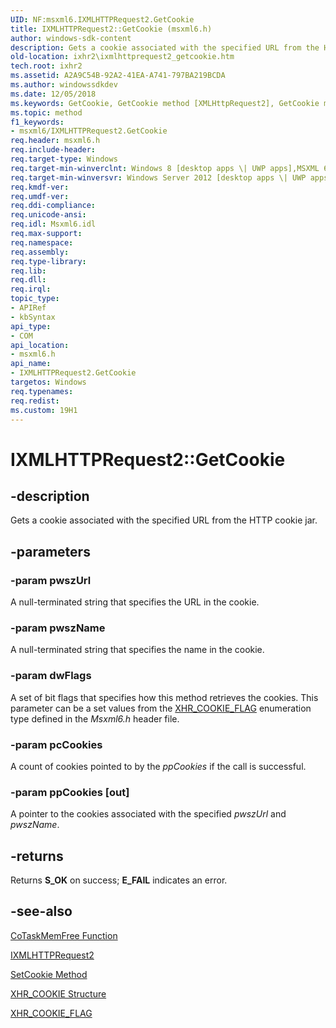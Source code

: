 ```yaml
---
UID: NF:msxml6.IXMLHTTPRequest2.GetCookie
title: IXMLHTTPRequest2::GetCookie (msxml6.h)
author: windows-sdk-content
description: Gets a cookie associated with the specified URL from the HTTP cookie jar.
old-location: ixhr2\ixmlhttprequest2_getcookie.htm
tech.root: ixhr2
ms.assetid: A2A9C54B-92A2-41EA-A741-797BA219BCDA
ms.author: windowssdkdev
ms.date: 12/05/2018
ms.keywords: GetCookie, GetCookie method [XMLHttpRequest2], GetCookie method [XMLHttpRequest2],IXMLHTTPRequest2 interface, IXMLHTTPRequest2 interface [XMLHttpRequest2],GetCookie method, IXMLHTTPRequest2.GetCookie, IXMLHTTPRequest2::GetCookie, ixhr2.ixmlhttprequest2_getcookie, msxml6/IXMLHTTPRequest2::GetCookie
ms.topic: method
f1_keywords:
- msxml6/IXMLHTTPRequest2.GetCookie
req.header: msxml6.h
req.include-header: 
req.target-type: Windows
req.target-min-winverclnt: Windows 8 [desktop apps \| UWP apps],MSXML 6.0 and later
req.target-min-winversvr: Windows Server 2012 [desktop apps \| UWP apps]
req.kmdf-ver: 
req.umdf-ver: 
req.ddi-compliance: 
req.unicode-ansi: 
req.idl: Msxml6.idl
req.max-support: 
req.namespace: 
req.assembly: 
req.type-library: 
req.lib: 
req.dll: 
req.irql: 
topic_type:
- APIRef
- kbSyntax
api_type:
- COM
api_location:
- msxml6.h
api_name:
- IXMLHTTPRequest2.GetCookie
targetos: Windows
req.typenames: 
req.redist: 
ms.custom: 19H1
---
```


# IXMLHTTPRequest2::GetCookie


## -description


Gets a cookie associated with the specified URL from the HTTP cookie jar.


## -parameters




### -param pwszUrl

A null-terminated string that specifies the URL in the cookie. 


### -param pwszName

A null-terminated string that specifies the name in the cookie.


### -param dwFlags

A set of bit flags that specifies how this method retrieves the cookies. This parameter can be a set values from the <a href="https://docs.microsoft.com/windows/desktop/api/msxml6/ne-msxml6-xhr_cookie_flag">XHR_COOKIE_FLAG</a> enumeration type defined in the <i>Msxml6.h</i> header file. 

 


### -param pcCookies

A count of cookies pointed to by the <i>ppCookies</i> if the call is successful.


### -param ppCookies [out]

A pointer to the cookies associated with the specified <i>pwszUrl</i> and <i>pwszName</i>.


## -returns



Returns <b>S_OK</b> on success; <b>E_FAIL</b> indicates an error.




## -see-also




<a href="https://docs.microsoft.com/windows/desktop/api/combaseapi/nf-combaseapi-cotaskmemfree">CoTaskMemFree Function</a>



<a href="https://docs.microsoft.com/previous-versions/windows/desktop/api/msxml6/nn-msxml6-ixmlhttprequest2">IXMLHTTPRequest2</a>



<a href="https://docs.microsoft.com/previous-versions/windows/desktop/api/msxml6/nf-msxml6-ixmlhttprequest2-setcookie">SetCookie Method</a>



<a href="https://docs.microsoft.com/windows/desktop/api/msxml6/ns-msxml6-xhr_cookie">XHR_COOKIE Structure</a>



<a href="https://docs.microsoft.com/windows/desktop/api/msxml6/ne-msxml6-xhr_cookie_flag">XHR_COOKIE_FLAG</a>
 

 

